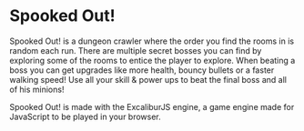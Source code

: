 # Spooked Out!
Spooked Out! is a dungeon crawler where the order you find the rooms in is random each run. There are multiple secret bosses you can find by exploring some of the rooms to entice the player to explore. When beating a boss you can get upgrades like more health, bouncy bullets or a faster walking speed! Use all your skill & power ups to beat the final boss and all of his minions!

Spooked Out! is made with the ExcaliburJS engine, a game engine made for JavaScript to be played in your browser.
